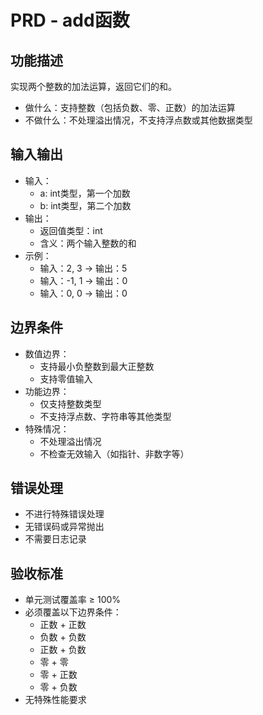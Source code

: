 # PRD - add函数

## 功能描述
实现两个整数的加法运算，返回它们的和。
- 做什么：支持整数（包括负数、零、正数）的加法运算
- 不做什么：不处理溢出情况，不支持浮点数或其他数据类型

## 输入输出
- 输入：
  - a: int类型，第一个加数
  - b: int类型，第二个加数
- 输出：
  - 返回值类型：int
  - 含义：两个输入整数的和
- 示例：
  - 输入：2, 3 → 输出：5
  - 输入：-1, 1 → 输出：0
  - 输入：0, 0 → 输出：0

## 边界条件
- 数值边界：
  - 支持最小负整数到最大正整数
  - 支持零值输入
- 功能边界：
  - 仅支持整数类型
  - 不支持浮点数、字符串等其他类型
- 特殊情况：
  - 不处理溢出情况
  - 不检查无效输入（如指针、非数字等）

## 错误处理
- 不进行特殊错误处理
- 无错误码或异常抛出
- 不需要日志记录

## 验收标准
- 单元测试覆盖率 ≥ 100%
- 必须覆盖以下边界条件：
  - 正数 + 正数
  - 负数 + 负数
  - 正数 + 负数
  - 零 + 零
  - 零 + 正数
  - 零 + 负数
- 无特殊性能要求